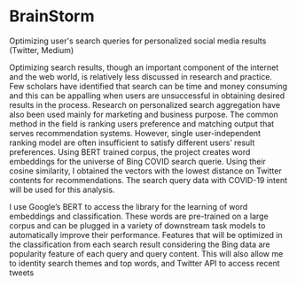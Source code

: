 # BrainStorm
Optimizing user's search queries for personalized social media results (Twitter, Medium)


Optimizing search results, though an important component
of the internet and the web world, is relatively less
discussed in research and practice. Few scholars have
identified that search can be time and money consuming
and this can be appalling when users are unsuccessful in
obtaining desired results in the process. Research on personalized
search aggregation have also been used mainly
for marketing and business purpose. The common method
in the field is ranking users preference and matching output
that serves recommendation systems. However, single
user-independent ranking model are often insufficient
to satisfy different users’ result preferences. Using BERT trained corpus,
the project creates word embeddings for
the universe of Bing COVID search querie.  Using their cosine similarity, I obtained
the vectors with the lowest distance on Twitter contents for recommendations.
The search query data with COVID-19
intent will be used for this analysis.


I use Google’s BERT to
access the library for the learning of word embeddings
and classification. These words are pre-trained on a large
corpus and can be plugged in a variety of downstream
task models to automatically improve their performance.
Features that will be optimized in the classification
from each search result considering the Bing data are
popularity feature of each query and query content. This
will also allow me to identity search themes and top
words, and Twitter API to access recent tweets
